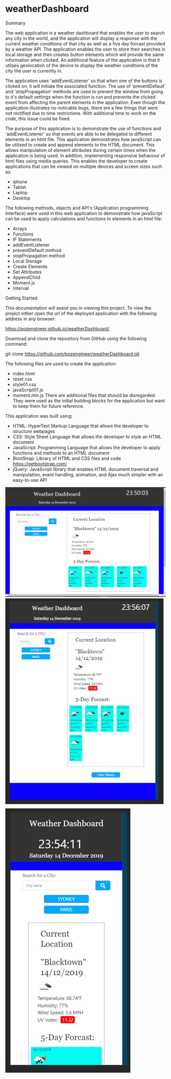 # weatherDashboard

Summary

The web application is a weather dashboard that enables the user to search any city in the world, and the
application will display a response with the current weather conditions of that city as well as a five day
forcast provided by a weather API. The application enables the user to store their searches in local storage
and then creates button elements which will provide the same information when clicked. An additional feature
of the application is that it utilses geolocation of the device to display the weather conditions of the city
the user is currently in.

The application uses 'addEventListener' so that when one of the buttons is clicked on, it will initiate
the associated function. The use of 'preventDefault' and 'stopPropagation' methods are used to prevent
the window from going to it's default settings when the function is run and prevents the clicked event
from affecting the parent elements in the application. Even though the application illustrates no noticable
bugs, there are a few things that were not rectified due to time restrictions. With additional time to work
on the code, this issue could be fixed. 

The purpose of this application is to demonstrate the use of functions and 'addEventListener' so that events
are able to be delegated to different elements in an html file. This application demonstrates how javaScript
can be utilised to create and append elements to the HTML document. This allows manipulation of element
attributes during certain times when the application is being used. In addition, implementing responsive
behaviour of html files using media queries. This enables the developer to create applications that can be
viewed on multiple devices and screen sizes such as:
- iphone
- Tablet
- Laptop
- Desktop

The following methods, objects and API's (Application programming Interface) were used in this web
application to demonstrate how javaScript can be used to apply calculations and functions to elements
in an html file:
- Arrays 
- Functions
- IF Statements
- addEventListener
- preventDefault method
- stopPropagation method
- Local Storage
- Create Elements
- Set Attributes
- AppendChild
- Moment.js
- Interval

Getting Started

This documentation will assist you in viewing this project. To view the project either open
the url of the deployed application with the following address in any browser:

https://pozengineer.github.io/weatherDashboard/

Download and clone the repository from GitHub using the following command:

git clone https://github.com/pozengineer/weatherDashboard.git

The following files are used to create the application:
- index.html
- reset.css
- style01.css
- javaScript01.js
- moment.min.js
There are additional files that should be disregarded. They were used as the initial building
blocks for the application but want to keep them for future reference.

This application was built using:
-   HTML: HyperText Markup Language that allows the developer to structure webpages
-   CSS: Style Sheet Language that allows the developer to style an HTML document
-   JavaScript: Programming Language that allows the developer to apply functions and methods to an HTML document 
-   BootStrap: Library of HTML and CSS files and code https://getbootstrap.com/
-   jQuery: JavaScript library that enables HTML document traversal and manipulation, event handling, animation,
    and Ajax much simpler with an easy-to-use API

![weatherDashboard desktop](assets/images/weatherDashboard01.jpg)
![weatherDashboard tablet](assets/images/weatherDashboard02.jpg)
![weatherDashboard iphoneX](assets/images/weatherDashboard03.jpg)